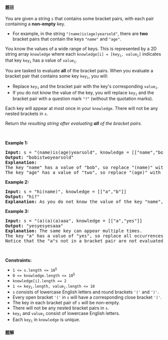 #### 题目
<p>You are given a string <code>s</code> that contains some bracket pairs, with each pair containing a <strong>non-empty</strong> key.</p>

<ul>
	<li>For example, in the string <code>&quot;(name)is(age)yearsold&quot;</code>, there are <strong>two</strong> bracket pairs that contain the keys <code>&quot;name&quot;</code> and <code>&quot;age&quot;</code>.</li>
</ul>

<p>You know the values of a wide range of keys. This is represented by a 2D string array <code>knowledge</code> where each <code>knowledge[i] = [key<sub>i</sub>, value<sub>i</sub>]</code> indicates that key <code>key<sub>i</sub></code> has a value of <code>value<sub>i</sub></code>.</p>

<p>You are tasked to evaluate <strong>all</strong> of the bracket pairs. When you evaluate a bracket pair that contains some key <code>key<sub>i</sub></code>, you will:</p>

<ul>
	<li>Replace <code>key<sub>i</sub></code> and the bracket pair with the key&#39;s corresponding <code>value<sub>i</sub></code>.</li>
	<li>If you do not know the value of the key, you will replace <code>key<sub>i</sub></code> and the bracket pair with a question mark <code>&quot;?&quot;</code> (without the quotation marks).</li>
</ul>

<p>Each key will appear at most once in your <code>knowledge</code>. There will not be any nested brackets in <code>s</code>.</p>

<p>Return <em>the resulting string after evaluating <strong>all</strong> of the bracket pairs.</em></p>

<p>&nbsp;</p>
<p><strong class="example">Example 1:</strong></p>

<pre>
<strong>Input:</strong> s = &quot;(name)is(age)yearsold&quot;, knowledge = [[&quot;name&quot;,&quot;bob&quot;],[&quot;age&quot;,&quot;two&quot;]]
<strong>Output:</strong> &quot;bobistwoyearsold&quot;
<strong>Explanation:</strong>
The key &quot;name&quot; has a value of &quot;bob&quot;, so replace &quot;(name)&quot; with &quot;bob&quot;.
The key &quot;age&quot; has a value of &quot;two&quot;, so replace &quot;(age)&quot; with &quot;two&quot;.
</pre>

<p><strong class="example">Example 2:</strong></p>

<pre>
<strong>Input:</strong> s = &quot;hi(name)&quot;, knowledge = [[&quot;a&quot;,&quot;b&quot;]]
<strong>Output:</strong> &quot;hi?&quot;
<strong>Explanation:</strong> As you do not know the value of the key &quot;name&quot;, replace &quot;(name)&quot; with &quot;?&quot;.
</pre>

<p><strong class="example">Example 3:</strong></p>

<pre>
<strong>Input:</strong> s = &quot;(a)(a)(a)aaa&quot;, knowledge = [[&quot;a&quot;,&quot;yes&quot;]]
<strong>Output:</strong> &quot;yesyesyesaaa&quot;
<strong>Explanation:</strong> The same key can appear multiple times.
The key &quot;a&quot; has a value of &quot;yes&quot;, so replace all occurrences of &quot;(a)&quot; with &quot;yes&quot;.
Notice that the &quot;a&quot;s not in a bracket pair are not evaluated.
</pre>

<p>&nbsp;</p>
<p><strong>Constraints:</strong></p>

<ul>
	<li><code>1 &lt;= s.length &lt;= 10<sup>5</sup></code></li>
	<li><code>0 &lt;= knowledge.length &lt;= 10<sup>5</sup></code></li>
	<li><code>knowledge[i].length == 2</code></li>
	<li><code>1 &lt;= key<sub>i</sub>.length, value<sub>i</sub>.length &lt;= 10</code></li>
	<li><code>s</code> consists of lowercase English letters and round brackets <code>&#39;(&#39;</code> and <code>&#39;)&#39;</code>.</li>
	<li>Every open bracket <code>&#39;(&#39;</code> in <code>s</code> will have a corresponding close bracket <code>&#39;)&#39;</code>.</li>
	<li>The key in each bracket pair of <code>s</code> will be non-empty.</li>
	<li>There will not be any nested bracket pairs in <code>s</code>.</li>
	<li><code>key<sub>i</sub></code> and <code>value<sub>i</sub></code> consist of lowercase English letters.</li>
	<li>Each <code>key<sub>i</sub></code> in <code>knowledge</code> is unique.</li>
</ul>


 #### 题解